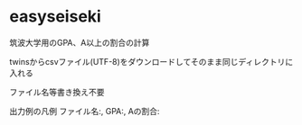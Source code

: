 # easyseiseki
筑波大学用のGPA、A以上の割合の計算

twinsからcsvファイル(UTF-8)をダウンロードしてそのまま同じディレクトリに入れる

ファイル名等書き換え不要

出力例の凡例 ファイル名:, GPA:, Aの割合:
